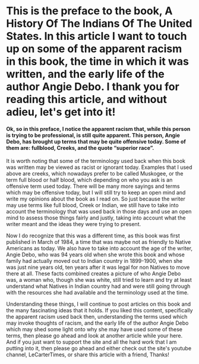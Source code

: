 # This is the preface to the book, A History Of The Indians Of The United States. In this article I want to touch up on some of the apparent racism in this book, the time in which it was written, and the early life of the author Angie Debo. I thank you for reading this article, and without adieu, let's get into it!
 
#### Ok, so in this preface, I notice the apparent racism that, while this person is trying to be professional, is still quite apparent. This person, Angie Debo, has brought up  terms that may be quite offensive today. Some of them are: fullblood, Creeks, 	and the quote “superior race”.

It is worth noting that some of the terminology used back when this book was written may be viewed as racist or ignorant today. Examples that I used above are creeks, which nowadays prefer to be called Muskogee, or the term full blood or half blood, which depending on who you ask is an offensive term used today. There will be many more sayings and terms which may be offensive today, but I will still try to keep an open mind and write my opinions about the book as I read on. So just because the writer may use terms like full blood, Creek or Indian, we still have to take into account the terminology that was used back in those days and use an open mind to assess those things fairly and justly, taking into account what the writer meant and the ideas they were trying to present. 

Now I do recognize that this was a different time, as this book was first published in March of 1984, a time that was maybe not as friendly to Native Americans as today. We also have to take into account the age of the writer, Angie Debo, who was 94 years old when she wrote this book and whose family had actually moved out to Indian country in 1899-1900, when she was just nine years old, ten years after it was legal for non Natives to move there at all. These facts combined creates a picture of who Angie Debo was, a woman who, though she was white, still tried to learn and try at least understand what Natives in Indian country had and were still going through with the resources she had available and the terminology used at the time.

Understanding these things, I will continue to post articles on this book and the many fascinating ideas that it holds. If you liked this content, specifically the apparent racism used back then, understanding the terms used which may invoke thoughts of racism, and the early life of the author Angie Debo which may shed some light onto why she may have used some of these terms, then please go ahead and look at another article while your here. And if you just want to support the site and all the hard work that I am putting into it, then please go ahead and either check out the site's youtube channel, LeCarterTimes, or share this article with a friend, Thanks!
